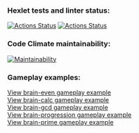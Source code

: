 ### Hexlet tests and linter status:
[![Actions Status](https://github.com/V-for-Vinney/python-project-lvl1/workflows/hexlet-check/badge.svg)](https://github.com/V-for-Vinney/python-project-lvl1/actions)
[![Actions Status](https://github.com/V-for-Vinney/python-project-lvl1/workflows/lint/badge.svg)](https://github.com/V-for-Vinney/python-project-lvl1/actions/workflows/lint.yml)

### Code Climate maintainability:
[![Maintainability](https://api.codeclimate.com/v1/badges/06732c31d2afbcd5748a/maintainability)](https://codeclimate.com/github/V-for-Vinney/python-project-lvl1/maintainability)

### Gameplay examples:
[View brain-even gameplay example](https://asciinema.org/a/B8LBV5d78B6vlZ8i83JGuPg2z)\
[View brain-calc gameplay example](https://asciinema.org/a/Z8BSFDld8lWtPGO4xIX8G07Ar)\
[View brain-gcd gameplay example](https://asciinema.org/a/wt3Dzr70cAihAwcdi16CGQAhm)\
[View brain-progression gameplay example](https://asciinema.org/a/mJeEhJyMcYHEHwx4k8JiKEkwZ)\
[View brain-prime gameplay example](https://asciinema.org/a/HGZL5nCeTXYla9U0QAajH6f2E)
